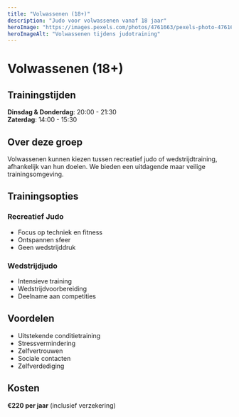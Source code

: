 ```yaml
---
title: "Volwassenen (18+)"
description: "Judo voor volwassenen vanaf 18 jaar"
heroImage: "https://images.pexels.com/photos/4761663/pexels-photo-4761663.jpeg?auto=compress&cs=tinysrgb&w=800"
heroImageAlt: "Volwassenen tijdens judotraining"
---
```


# Volwassenen (18+)

## Trainingstijden
**Dinsdag & Donderdag**: 20:00 - 21:30  
**Zaterdag**: 14:00 - 15:30

## Over deze groep

Volwassenen kunnen kiezen tussen recreatief judo of wedstrijdtraining, afhankelijk van hun doelen. We bieden een uitdagende maar veilige trainingsomgeving.

## Trainingsopties

### Recreatief Judo
- Focus op techniek en fitness
- Ontspannen sfeer
- Geen wedstrijddruk

### Wedstrijdjudo
- Intensieve training
- Wedstrijdvoorbereiding
- Deelname aan competities

## Voordelen

- Uitstekende conditietraining
- Stressvermindering
- Zelfvertrouwen
- Sociale contacten
- Zelfverdediging

## Kosten

**€220 per jaar** (inclusief verzekering)